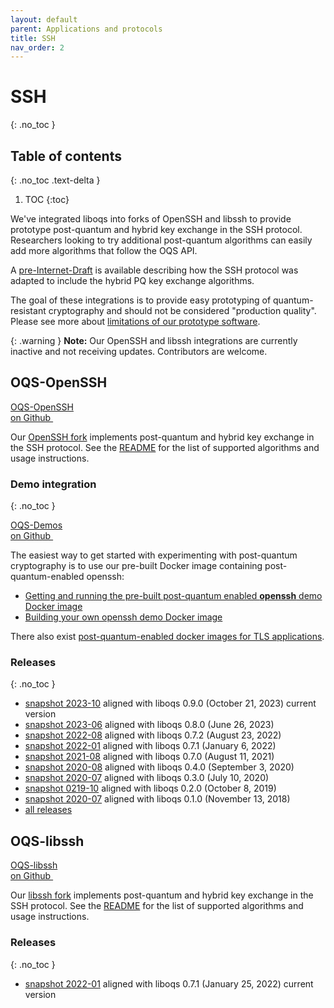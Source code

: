 ```yaml
---
layout: default
parent: Applications and protocols
title: SSH
nav_order: 2
---
```


# SSH
{: .no_toc }

## Table of contents
{: .no_toc .text-delta }

1. TOC
{:toc}


We've integrated liboqs into forks of OpenSSH and libssh to provide prototype post-quantum and hybrid key exchange in the SSH protocol.  Researchers looking to try additional post-quantum algorithms can easily add more algorithms that follow the OQS API.

A [pre-Internet-Draft](https://github.com/open-quantum-safe/openssh/blob/OQS-master/ietf_pre_draft_sike_bike_hybrid_kex.txt) is available describing how the SSH protocol was adapted to include the hybrid PQ key exchange algorithms.

The goal of these integrations is to provide easy prototyping of quantum-resistant cryptography and should not be considered "production quality".  Please see more about [limitations of our prototype software](../about#limitations).

{: .warning }
<b>Note:</b> Our OpenSSH and libssh integrations are currently inactive and not receiving updates. Contributors are welcome.

## OQS-OpenSSH

<div class="float-right"><a class="btn btn-purple" href="https://github.com/open-quantum-safe/openssh">OQS-OpenSSH <br> on Github <img src="{{ site.baseurl }}/img/logos/GitHub-Mark-Light-64px.png" style="height: 1em; padding-left: 1em; margin-bottom: -2px;"></a></div>

Our <a href="https://github.com/open-quantum-safe/openssh">OpenSSH fork</a> implements post-quantum and hybrid key exchange in the SSH protocol.
See the [README](https://github.com/open-quantum-safe/openssh/blob/OQS-master/README.md) for the list of supported algorithms and usage instructions.

### Demo integration
{: .no_toc }

<div class="float-right"><a class="btn btn-purple" href="https://github.com/open-quantum-safe/oqs-demos">OQS-Demos <br> on Github <img src="{{ site.baseurl }}/img/logos/GitHub-Mark-Light-64px.png" style="height: 1em; padding-left: 1em; margin-bottom: -2px;"></a></div>

The easiest way to get started with experimenting with post-quantum cryptography is to use our pre-built Docker image containing post-quantum-enabled openssh:

- [Getting and running the pre-built post-quantum enabled **openssh** demo Docker image](https://hub.docker.com/r/openquantumsafe/openssh)
- [Building your own openssh demo Docker image](https://github.com/open-quantum-safe/oqs-demos/tree/main/openssh)

There also exist [post-quantum-enabled docker images for TLS applications](tls#demo-integrations).

### Releases
{: .no_toc }

- [snapshot 2023-10](https://github.com/open-quantum-safe/openssh/releases/tag/OQS-OpenSSH-snapshot-2023-06) aligned with liboqs 0.9.0 (October 21, 2023) <span class="label label-green">current version</span>
- [snapshot 2023-06](https://github.com/open-quantum-safe/openssh/releases/tag/OQS-OpenSSH-snapshot-2023-06) aligned with liboqs 0.8.0 (June 26, 2023) 
- [snapshot 2022-08](https://github.com/open-quantum-safe/openssh/releases/tag/OQS-OpenSSH-snapshot-2022-08) aligned with liboqs 0.7.2 (August 23, 2022)
- [snapshot 2022-01](https://github.com/open-quantum-safe/openssh/releases/tag/OQS-OpenSSH-snapshot-2022-01) aligned with liboqs 0.7.1 (January 6, 2022)
- [snapshot 2021-08](https://github.com/open-quantum-safe/openssh/releases/tag/OQS-OpenSSH-snapshot-2021-08) aligned with liboqs 0.7.0 (August 11, 2021)
- [snapshot 2020-08](https://github.com/open-quantum-safe/openssh/releases/tag/OQS-OpenSSH-snapshot-2020-08) aligned with liboqs 0.4.0 (September 3, 2020)
- [snapshot 2020-07](https://github.com/open-quantum-safe/openssh/releases/tag/OQS-OpenSSH-snapshot-2020-07) aligned with liboqs 0.3.0 (July 10, 2020)
- [snapshot 0219-10](https://github.com/open-quantum-safe/openssh/releases/tag/OQS-OpenSSH-snapshot-2019-10) aligned with liboqs 0.2.0 (October 8, 2019)
- [snapshot 2020-07](https://github.com/open-quantum-safe/openssh/releases/tag/OQS-OpenSSH-snapshot-2018-11) aligned with liboqs 0.1.0 (November 13, 2018)
- [all releases](https://github.com/open-quantum-safe/liboqs/releases)

## OQS-libssh

<div class="float-right"><a class="btn btn-purple" href="https://github.com/open-quantum-safe/libssh">OQS-libssh <br> on Github <img src="{{ site.baseurl }}/img/logos/GitHub-Mark-Light-64px.png" style="height: 1em; padding-left: 1em; margin-bottom: -2px;"></a></div>

Our <a href="https://github.com/open-quantum-safe/libssh">libssh fork</a> implements post-quantum and hybrid key exchange in the SSH protocol.
See the [README](https://github.com/open-quantum-safe/libssh/blob/OQS-master/README.md) for the list of supported algorithms and usage instructions.

### Releases
{: .no_toc }

- [snapshot 2022-01](https://github.com/open-quantum-safe/libssh/releases/tag/OQS-libssh-snapshot-2022-01) aligned with liboqs 0.7.1 (January 25, 2022) <span class="label label-green">current version</span>

